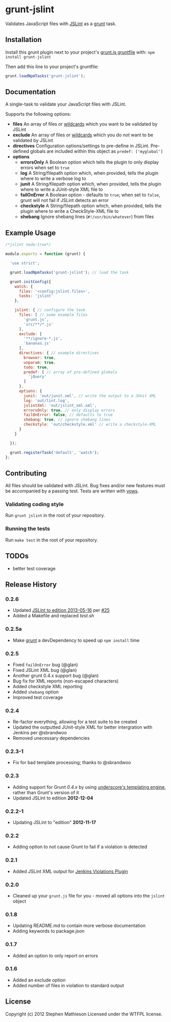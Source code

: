 # grunt-jslint

Validates JavaScript files with [JSLint] as a [grunt](https://github.com/cowboy/grunt) task.

## Installation
Install this grunt plugin next to your project's [grunt.js gruntfile][getting_started] with: `npm install grunt-jslint`

Then add this line to your project's gruntfile:

```javascript
grunt.loadNpmTasks('grunt-jslint');
```

## Documentation

A single-task to validate your JavaScript files with JSLint.

Supports the following options:

- **files** An array of files or [wildcards] which you want to be validated by JSLint
- **exclude** An array of files or [wildcards] which you do *not* want to be validated by JSLint
- **directives** Configuration options/settings to pre-define in JSLint.  Pre-defined globals are included within this object as `predef: ['myglobal']`
- **options**
    - **errorsOnly** A Boolean option which tells the plugin to only display errors when set to `true`
    - **log** A String/filepath option which, when provided, tells the plugin where to write a verbose log to
    - **junit** A String/filepath option which, when provided, tells the plugin where to write a JUnit-style XML file to
    - **failOnError** A Boolean option - defaults to `true`; when set to `false`, grunt will not fail if JSLint detects an error
    - **checkstyle** A String/filepath option which, when provided, tells the plugin where to write a CheckStyle-XML file to
    - **shebang** Ignore shebang lines (`#!/usr/bin/whatever`) from files

## Example Usage

```javascript
/*jslint node:true*/

module.exports = function (grunt) {

  'use strict';

  grunt.loadNpmTasks('grunt-jslint'); // load the task

  grunt.initConfig({
    watch: {
      files: '<config:jslint.files>',
      tasks: 'jslint'
    },

    jslint: { // configure the task
      files: [ // some example files
        'grunt.js',
        'src/**/*.js'
      ],
      exclude: [
        '**/ignore-*.js',
        'bananas.js'
      ],
      directives: { // example directives
        browser: true,
        unparam: true,
        todo: true,
        predef: [ // array of pre-defined globals
          'jQuery'
        ]
      },
      options: {
        junit: 'out/junit.xml', // write the output to a JUnit XML
        log: 'out/lint.log',
        jslintXml: 'out/jslint_xml.xml',
        errorsOnly: true, // only display errors
        failOnError: false, // defaults to true
        shebang: true, // ignore shebang lines
        checkstyle: 'out/checkstyle.xml' // write a checkstyle-XML
      }
    }

  });

  grunt.registerTask('default', 'watch');
};
```

## Contributing

All files should be validated with JSLint.  Bug fixes and/or new features must be accompanied by a passing test.  Tests are written with [vows](http://vowsjs.org/).

### Validating coding style

Run `grunt jslint` in the root of your repository.

### Running the tests

Run `make test` in the root of your repository.

## TODOs

- better test coverage

## Release History

### 0.2.6

- Updated [JSLint to edition 2013-05-16](https://github.com/douglascrockford/JSLint/commit/1d8c1f8f7410b505ccbb039a74025cd75a926ce3) per [#25](https://github.com/stephenmathieson/grunt-jslint/issues/25)
- Added a Makefile and replaced *test.sh*

### 0.2.5a

- Make [grunt] a devDependency to speed up `npm install` time

### 0.2.5

- Fixed `failOnError` bug (@glan)
- Fixed JSLint XML bug (@glan)
- Another grunt 0.4.x support bug (@glan)
- Bug fix for XML reports (non-escaped characters)
- Added checkstyle XML reporting
- Added `shebang` option
- Improved test coverage

### 0.2.4

- Re-factor everything, allowing for a test suite to be created
- Updated the outputted JUnit-style XML for better intergration with Jenkins per @sbrandwoo
- Removed unecessary dependencies

### 0.2.3-1

- Fix for bad template processing; thanks to @sbrandwoo

### 0.2.3

- Adding support for Grunt *0.4.x* by using [underscore's templating engine](http://underscorejs.org/#template), rather than Grunt's version of it
- Updated JSLint to edition **2012-12-04**

### 0.2.2-1

- Updating JSLint to "edition" **2012-11-17**

### 0.2.2

- Adding option to not cause Grunt to fail if a violation is detected

### 0.2.1

- Added JSLint XML output for [Jenkins Violations Plugin](https://github.com/jenkinsci/violations-plugin)

### 0.2.0

- Cleaned up your `grunt.js` file for you - moved all options into the `jslint` object

### 0.1.8

- Updating README.md to contain more verbose documentation
- Adding keywords to package.json

### 0.1.7

- Added an option to only report on errors

### 0.1.6

- Added an exclude option
- Added number of files in violation to standard output


## License
Copyright (c) 2012 Stephen Mathieson
Licensed under the WTFPL license.

[npm_registry_page]: http://search.npmjs.org/#/grunt-jslint
[grunt]: https://github.com/cowboy/grunt
[getting_started]: https://github.com/cowboy/grunt/blob/master/docs/getting_started.md
[wildcards]: https://github.com/gruntjs/grunt/blob/master/docs/api_file.md#file-lists-and-wildcards
[JSLint]: https://github.com/douglascrockford/JSLint
